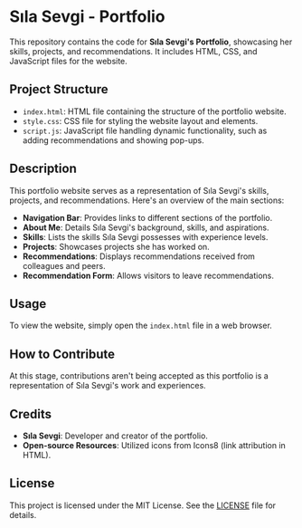 # Sıla Sevgi - Portfolio

This repository contains the code for **Sıla Sevgi's Portfolio**, showcasing her skills, projects, and recommendations. It includes HTML, CSS, and JavaScript files for the website.

## Project Structure

- `index.html`: HTML file containing the structure of the portfolio website.
- `style.css`: CSS file for styling the website layout and elements.
- `script.js`: JavaScript file handling dynamic functionality, such as adding recommendations and showing pop-ups.

## Description

This portfolio website serves as a representation of Sıla Sevgi's skills, projects, and recommendations. Here's an overview of the main sections:

- **Navigation Bar**: Provides links to different sections of the portfolio.
- **About Me**: Details Sıla Sevgi's background, skills, and aspirations.
- **Skills**: Lists the skills Sıla Sevgi possesses with experience levels.
- **Projects**: Showcases projects she has worked on.
- **Recommendations**: Displays recommendations received from colleagues and peers.
- **Recommendation Form**: Allows visitors to leave recommendations.

## Usage

To view the website, simply open the `index.html` file in a web browser.

## How to Contribute

At this stage, contributions aren't being accepted as this portfolio is a representation of Sıla Sevgi's work and experiences.

## Credits

- **Sıla Sevgi**: Developer and creator of the portfolio.
- **Open-source Resources**: Utilized icons from Icons8 (link attribution in HTML).

## License

This project is licensed under the MIT License. See the [LICENSE](LICENSE) file for details.
